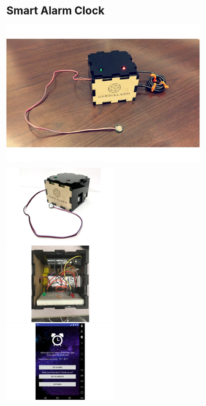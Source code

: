 # Smart Alarm Clock
<img src="device2.jpg" width="600"/>
<br>

<img src="device.jpg" height="200"/> <img src="circuitry.jpg" height="200"/>
 <img src="homepage.jpg" height="200"/>
